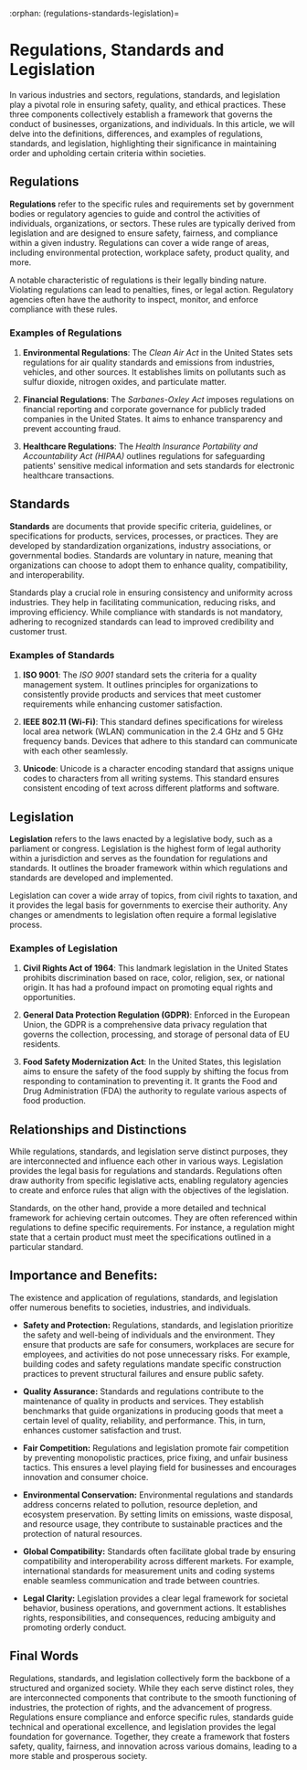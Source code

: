 :orphan:
(regulations-standards-legislation)=

# Regulations, Standards and Legislation

In various industries and sectors, regulations, standards, and legislation play a pivotal role in ensuring safety, quality, and ethical practices. These three components collectively establish a framework that governs the conduct of businesses, organizations, and individuals. In this article, we will delve into the definitions, differences, and examples of regulations, standards, and legislation, highlighting their significance in maintaining order and upholding certain criteria within societies.

## **Regulations**

**Regulations** refer to the specific rules and requirements set by government bodies or regulatory agencies to guide and control the activities of individuals, organizations, or sectors. These rules are typically derived from legislation and are designed to ensure safety, fairness, and compliance within a given industry. Regulations can cover a wide range of areas, including environmental protection, workplace safety, product quality, and more.

A notable characteristic of regulations is their legally binding nature. Violating regulations can lead to penalties, fines, or legal action. Regulatory agencies often have the authority to inspect, monitor, and enforce compliance with these rules.

### Examples of Regulations

1. **Environmental Regulations**: The *Clean Air Act* in the United States sets regulations for air quality standards and emissions from industries, vehicles, and other sources. It establishes limits on pollutants such as sulfur dioxide, nitrogen oxides, and particulate matter.

2. **Financial Regulations**: The *Sarbanes-Oxley Act* imposes regulations on financial reporting and corporate governance for publicly traded companies in the United States. It aims to enhance transparency and prevent accounting fraud.

3. **Healthcare Regulations**: The *Health Insurance Portability and Accountability Act (HIPAA)* outlines regulations for safeguarding patients' sensitive medical information and sets standards for electronic healthcare transactions.

## **Standards**

**Standards** are documents that provide specific criteria, guidelines, or specifications for products, services, processes, or practices. They are developed by standardization organizations, industry associations, or governmental bodies. Standards are voluntary in nature, meaning that organizations can choose to adopt them to enhance quality, compatibility, and interoperability.

Standards play a crucial role in ensuring consistency and uniformity across industries. They help in facilitating communication, reducing risks, and improving efficiency. While compliance with standards is not mandatory, adhering to recognized standards can lead to improved credibility and customer trust.

### Examples of Standards

1. **ISO 9001**: The *ISO 9001* standard sets the criteria for a quality management system. It outlines principles for organizations to consistently provide products and services that meet customer requirements while enhancing customer satisfaction.

2. **IEEE 802.11 (Wi-Fi)**: This standard defines specifications for wireless local area network (WLAN) communication in the 2.4 GHz and 5 GHz frequency bands. Devices that adhere to this standard can communicate with each other seamlessly.

3. **Unicode**: Unicode is a character encoding standard that assigns unique codes to characters from all writing systems. This standard ensures consistent encoding of text across different platforms and software.

## **Legislation**

**Legislation** refers to the laws enacted by a legislative body, such as a parliament or congress. Legislation is the highest form of legal authority within a jurisdiction and serves as the foundation for regulations and standards. It outlines the broader framework within which regulations and standards are developed and implemented.

Legislation can cover a wide array of topics, from civil rights to taxation, and it provides the legal basis for governments to exercise their authority. Any changes or amendments to legislation often require a formal legislative process.

### Examples of Legislation

1. **Civil Rights Act of 1964**: This landmark legislation in the United States prohibits discrimination based on race, color, religion, sex, or national origin. It has had a profound impact on promoting equal rights and opportunities.

2. **General Data Protection Regulation (GDPR)**: Enforced in the European Union, the GDPR is a comprehensive data privacy regulation that governs the collection, processing, and storage of personal data of EU residents.

3. **Food Safety Modernization Act**: In the United States, this legislation aims to ensure the safety of the food supply by shifting the focus from responding to contamination to preventing it. It grants the Food and Drug Administration (FDA) the authority to regulate various aspects of food production.

## **Relationships and Distinctions**

While regulations, standards, and legislation serve distinct purposes, they are interconnected and influence each other in various ways. Legislation provides the legal basis for regulations and standards. Regulations often draw authority from specific legislative acts, enabling regulatory agencies to create and enforce rules that align with the objectives of the legislation.

Standards, on the other hand, provide a more detailed and technical framework for achieving certain outcomes. They are often referenced within regulations to define specific requirements. For instance, a regulation might state that a certain product must meet the specifications outlined in a particular standard.

## **Importance and Benefits:** 

The existence and application of regulations, standards, and legislation offer numerous benefits to societies, industries, and individuals.

- **Safety and Protection:** Regulations, standards, and legislation prioritize the safety and well-being of individuals and the environment. They ensure that products are safe for consumers, workplaces are secure for employees, and activities do not pose unnecessary risks. For example, building codes and safety regulations mandate specific construction practices to prevent structural failures and ensure public safety.

- **Quality Assurance:** Standards and regulations contribute to the maintenance of quality in products and services. They establish benchmarks that guide organizations in producing goods that meet a certain level of quality, reliability, and performance. This, in turn, enhances customer satisfaction and trust.

- **Fair Competition:** Regulations and legislation promote fair competition by preventing monopolistic practices, price fixing, and unfair business tactics. This ensures a level playing field for businesses and encourages innovation and consumer choice.

- **Environmental Conservation:** Environmental regulations and standards address concerns related to pollution, resource depletion, and ecosystem preservation. By setting limits on emissions, waste disposal, and resource usage, they contribute to sustainable practices and the protection of natural resources.

- **Global Compatibility:** Standards often facilitate global trade by ensuring compatibility and interoperability across different markets. For example, international standards for measurement units and coding systems enable seamless communication and trade between countries.

- **Legal Clarity:** Legislation provides a clear legal framework for societal behavior, business operations, and government actions. It establishes rights, responsibilities, and consequences, reducing ambiguity and promoting orderly conduct.

## **Final Words**

Regulations, standards, and legislation collectively form the backbone of a structured and organized society. While they each serve distinct roles, they are interconnected components that contribute to the smooth functioning of industries, the protection of rights, and the advancement of progress. Regulations ensure compliance and enforce specific rules, standards guide technical and operational excellence, and legislation provides the legal foundation for governance. Together, they create a framework that fosters safety, quality, fairness, and innovation across various domains, leading to a more stable and prosperous society.